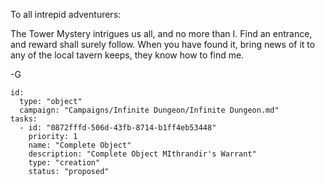 To all intrepid adventurers:

The Tower Mystery intrigues us all, and no more than I.
Find an entrance, and reward shall surely follow.
When you have found it, bring news of it to any of the local tavern keeps, they know how to find me.

-G

```RpgManager4
id: 
  type: "object"
  campaign: "Campaigns/Infinite Dungeon/Infinite Dungeon.md"
tasks: 
  - id: "0872fffd-506d-43fb-8714-b1ff4eb53448"
    priority: 1
    name: "Complete Object"
    description: "Complete Object MIthrandir's Warrant"
    type: "creation"
    status: "proposed"
```

